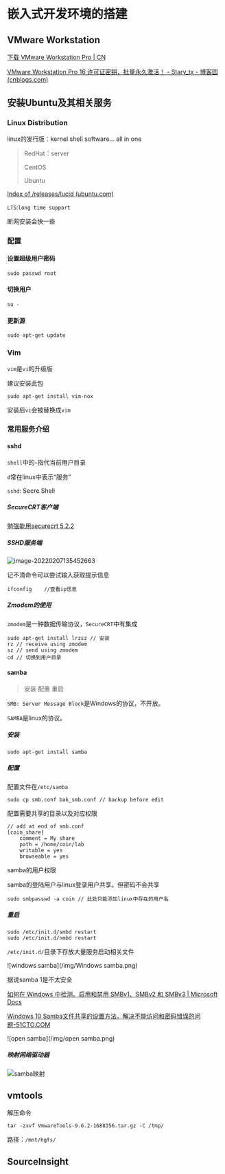 # 嵌入式开发环境的搭建

## VMware Workstation

[下载 VMware Workstation Pro | CN](https://www.vmware.com/cn/products/workstation-pro/workstation-pro-evaluation.html)

[VMware Workstation Pro 16 许可证密钥，批量永久激活！ - Stary_tx - 博客园 (cnblogs.com)](https://www.cnblogs.com/startl/p/15520629.html)

## 安装Ubuntu及其相关服务

### Linux Distribution

linux的发行版：kernel shell software... all in one

> RedHat：server
>
> CentOS
>
> Ubuntu

[Index of /releases/lucid (ubuntu.com)](http://old-releases.ubuntu.com/releases/lucid/)

`LTS`:`long time support`

断网安装会快一些

### 配置

#### 设置超级用户密码

```shell
sudo passwd root
```

#### 切换用户

```shell
su -
```

#### 更新源

```shell
sudo apt-get update
```

### Vim

`vim`是`vi`的升级版

建议安装此包

```shell
sudo apt-get install vim-nox
```

安装后`vi`会被替换成`vim`

### 常用服务介绍

#### sshd

`shell`中的`~`指代当前用户目录

`d`常在linux中表示“服务”

`sshd`: Secre Shell

##### SecureCRT客户端

[勉强能用securecrt 5.2.2](http://www.rsdown.cn/down/108133.html#download)

##### SSHD服务端

![image-20220207135452663](img\询问shell.png)

记不清命令可以尝试输入获取提示信息

```shell
ifconfig	//查看ip信息
```

##### Zmodem的使用

`zmodem`是一种数据传输协议，`SecureCRT`中有集成

```shell
sudo apt-get install lrzsz // 安装
rz // receive using zmodem
sz // send using zmodem
cd // 切换到用户目录
```

#### samba

> 安装 配置 重启

`SMB: Server Message Block`是Windows的协议，不开放。

`SAMBA`是linux的协议。

##### 安装

```shell
sudo apt-get install samba
```

##### 配置

配置文件在`/etc/samba`

```shell
sudo cp smb.conf bak_smb.conf // backup before edit
```

配置需要共享的目录以及对应权限

```shell
// add at end of smb.conf
[coin_share] 
	comment = My share
	path = /home/coin/lab
	writable = yes
	browseable = yes
```

samba的用户权限

samba的登陆用户与linux登录用户共享，但密码不会共享

```shell
sudo smbpasswd -a coin // 此处只能添加linux中存在的用户名
```

##### 重启

```shell
sudo /etc/init.d/smbd restart
sudo /etc/init.d/nmbd restart
```

`/etc/init.d/`目录下存放大量服务启动相关文件

![windows samba](/img/Windows samba.png)

 据说samba 1是不太安全

[如何在 Windows 中检测、启用和禁用 SMBv1、SMBv2 和 SMBv3 | Microsoft Docs](https://docs.microsoft.com/zh-cn/windows-server/storage/file-server/troubleshoot/detect-enable-and-disable-smbv1-v2-v3)

[Windows 10 Samba文件共享的设置方法，解决不能访问和密码错误的问题-51CTO.COM](https://os.51cto.com/article/658846.html)

![open samba](/img/open samba.png)

##### 映射网络驱动器

![samba映射](/img/samba映射.png)

## vmtools

解压命令

```shell
tar -zxvf VmwareTools-9.6.2-1688356.tar.gz -C /tmp/
```

路径：`/mnt/hgfs/`

## SourceInsight

